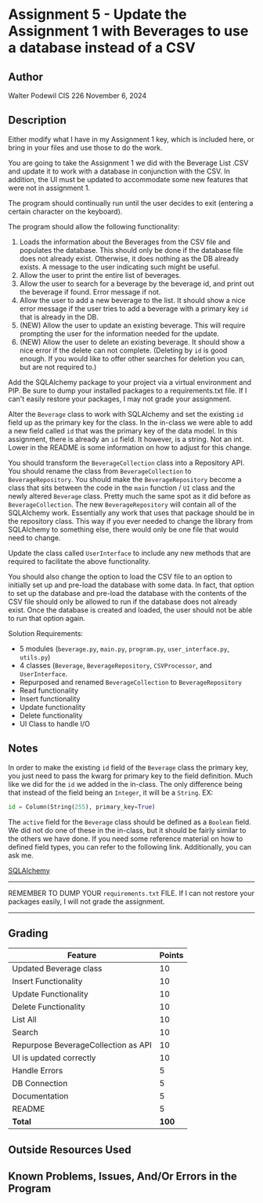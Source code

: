 # Assignment 5 - Update the Assignment 1 with Beverages to use a database instead of a CSV

## Author
Walter Podewil
CIS 226
November 6, 2024


## Description

Either modify what I have in my Assignment 1 key, which is included here, or bring in your files and use those to do the work.

You are going to take the Assignment 1 we did with the Beverage List .CSV and update it to work with a database in conjunction with the CSV. In addition, the UI must be updated to accommodate some new features that were not in assignment 1.

The program should continually run until the user decides to exit (entering a certain character on the keyboard).

The program should allow the following functionality:

1. Loads the information about the Beverages from the CSV file and populates the database. This should only be done if the database file does not already exist. Otherwise, it does nothing as the DB already exists. A message to the user indicating such might be useful.
2. Allow the user to print the entire list of beverages.
3. Allow the user to search for a beverage by the beverage id, and print out the beverage if found. Error message if not.
4. Allow the user to add a new beverage to the list. It should show a nice error message if the user tries to add a beverage with a primary key `id` that is already in the DB.
5. (NEW) Allow the user to update an existing beverage. This will require prompting the user for the information needed for the update.
6. (NEW) Allow the user to delete an existing beverage. It should show a nice error if the delete can not complete. (Deleting by `id` is good enough. If you would like to offer other searches for deletion you can, but are not required to.)

Add the SQLAlchemy package to your project via a virtual environment and PIP. Be sure to dump your installed packages to a requirements.txt file. If I can't easily restore your packages, I may not grade your assignment.

Alter the `Beverage` class to work with SQLAlchemy and set the existing `id` field up as the primary key for the class. In the in-class we were able to add a new field called `id` that was the primary key of the data model. In this assignment, there is already an `id` field. It however, is a string. Not an int. Lower in the README is some information on how to adjust for this change.

You should transform the `BeverageCollection` class into a Repository API. You should rename the class from `BeverageCollection` to `BeverageRepository`. You should make the `BeverageRepository` become a class that sits between the code in the `main` function / `UI` class and the newly altered `Beverage` class. Pretty much the same spot as it did before as `BeverageCollection`. The new `BeverageRepository` will contain all of the SQLAlchemy work. Essentially any work that uses that package should be in the repository class. This way if you ever needed to change the library from SQLAlchemy to something else, there would only be one file that would need to change.

Update the class called `UserInterface` to include any new methods that are required to facilitate the above functionality.

You should also change the option to load the CSV file to an option to initially set up and pre-load the database with some data. In fact, that option to set up the database and pre-load the database with the contents of the CSV file should only be allowed to run if the database does not already exist. Once the database is created and loaded, the user should not be able to run that option again.


Solution Requirements:

* 5 modules (`beverage.py`, `main.py`, `program.py`, `user_interface.py`, `utils.py`)
* 4 classes (`Beverage`, `BeverageRepository`, `CSVProcessor`, and `UserInterface`.
* Repurposed and renamed `BeverageCollection` to `BeverageRepository`
* Read functionality
* Insert functionality
* Update functionality
* Delete functionality
* UI Class to handle I/O

## Notes
In order to make the existing `id` field of the `Beverage` class the primary key, you just need to pass the kwarg for primary key to the field definition. Much like we did for the `id` we added in the in-class. The only difference being that instead of the field being an `Integer`, it will be a `String`.
EX:
```python
id = Column(String(255), primary_key=True)
```

The `active` field for the `Beverage` class should be defined as a `Boolean` field. We did not do one of these in the in-class, but it should be fairly similar to the others we have done. If you need some reference material on how to defined field types, you can refer to the following link. Additionally, you can ask me.

[SQLAlchemy](https://docs.sqlalchemy.org/en/20/core/types.html)

---
REMEMBER TO DUMP YOUR `requirements.txt` FILE.
If I can not restore your packages easily, I will not grade the assignment.

---

## Grading
| Feature                                 | Points |
|-----------------------------------------|--------|
| Updated Beverage class                  | 10     |
| Insert Functionality                    | 10     |
| Update Functionality                    | 10     |
| Delete Functionality                    | 10     |
| List All                                | 10     |
| Search                                  | 10     |
| Repurpose BeverageCollection as API     | 10     |
| UI is updated correctly                 | 10     |
| Handle Errors                           | 5      |
| DB Connection                           | 5      |
| Documentation                           | 5      |
| README                                  | 5      |
| **Total**                               | **100**|

## Outside Resources Used



## Known Problems, Issues, And/Or Errors in the Program


